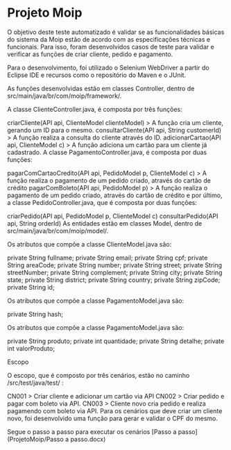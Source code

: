 # Projeto Moip

O objetivo deste teste automatizado é validar se as funcionalidades básicas do sistema da Moip estão de acordo com as especificações técnicas e funcionais. Para isso, foram desenvolvidos casos de teste para validar e verificar as funções de criar cliente, pedido e pagamento.

Para o desenvolvimento, foi utilizado o Selenium WebDriver a partir do Eclipse IDE e recursos como o repositório do Maven e o JUnit.

As funções desenvolvidas estão em classes Controller, dentro de src/main/java/br/com/moip/framework/.

A classe ClienteController.java, é composta por três funções:

criarCliente(API api, ClienteModel clienteModel) > A função cria um cliente, gerando um ID para o mesmo.
consultarCliente(API api, String customerId) > A função realiza a consulta do cliente através do ID.
adicionarCartao(API api, ClienteModel c) > A função adiciona um cartão para um cliente já cadastrado.
A classe PagamentoController.java, é composta por duas funções:

pagarComCartaoCredito(API api, PedidoModel p, ClienteModel c) > A função realiza o pagamento de um pedido criado, através do cartão de crédito
pagarComBoleto(API api, PedidoModel p) > A função realiza o pagamento de um pedido criado, através do cartão de crédito
e por último, a classe PedidoController.java, que é composta por duas funções:

criarPedido(API api, PedidoModel p, ClienteModel c)
consultarPedido(API api, String orderId)
As entidades estão em classes Model, dentro de src/main/java/br/com/moip/model/.

Os atributos que compõe a classe ClienteModel.java são:

private String fullname; private String email; private String cpf; private String areaCode; private String number; private String street; private String streetNumber; private String complement; private String city; private String state; private String district; private String country; private String zipCode; private String id;

Os atributos que compõe a classe PagamentoModel.java são:

private String hash;

Os atributos que compõe a classe PagamentoModel.java são:

private String produto; private int quantidade; private String detalhe; private int valorProduto;

Escopo

O escopo, que é composto por três cenários, estão no caminho /src/test/java/test/ :

CN001 > Criar cliente e adicionar um cartão via API
CN002 > Criar pedido e pagar com boleto via API.
CN003 > Cliente novo cria pedido e realiza pagamendo com boleto via API.
Para os cenários que deve criar um cliente novo, foi desenvolvido uma função para gerar e validar o CPF do mesmo.

Segue o passo a passo para executar os cenários
[Passo a passo](ProjetoMoip/Passo a passo.docx)
